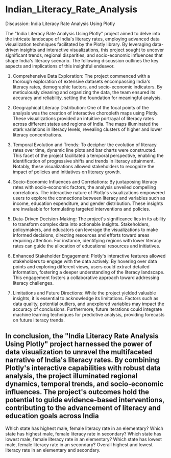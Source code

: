 # Indian_Literacy_Rate_Analysis
Discussion: India Literacy Rate Analysis Using Plotly

The "India Literacy Rate Analysis Using Plotly" project aimed to delve into the intricate landscape of India's literacy rates, employing advanced data visualization techniques facilitated by the Plotly library. By leveraging data-driven insights and interactive visualizations, this project sought to uncover significant trends, regional disparities, and socio-economic influences that shape India's literacy scenario. The following discussion outlines the key aspects and implications of this insightful endeavor.

1. Comprehensive Data Exploration:
The project commenced with a thorough exploration of extensive datasets encompassing India's literacy rates, demographic factors, and socio-economic indicators. By meticulously cleaning and organizing the data, the team ensured its accuracy and reliability, setting the foundation for meaningful analysis.

2. Geographical Literacy Distribution:
One of the focal points of the analysis was the creation of interactive choropleth maps using Plotly. These visualizations provided an intuitive portrayal of literacy rates across different states and regions of India. The maps illuminated the stark variations in literacy levels, revealing clusters of higher and lower literacy concentrations.

3. Temporal Evolution and Trends:
To decipher the evolution of literacy rates over time, dynamic line plots and bar charts were constructed. This facet of the project facilitated a temporal perspective, enabling the identification of progressive shifts and trends in literacy attainment. Notably, these visualizations allowed stakeholders to recognize the impact of policies and initiatives on literacy growth.

4. Socio-Economic Influences and Correlations:
By juxtaposing literacy rates with socio-economic factors, the analysis unveiled compelling correlations. The interactive nature of Plotly's visualizations empowered users to explore the connections between literacy and variables such as income, education expenditure, and gender distribution. These insights are invaluable for formulating targeted interventions and policies.

5. Data-Driven Decision-Making:
The project's significance lies in its ability to transform complex data into actionable insights. Stakeholders, policymakers, and educators can leverage the visualizations to make informed decisions, directing resources and efforts toward areas requiring attention. For instance, identifying regions with lower literacy rates can guide the allocation of educational resources and initiatives.

6. Enhanced Stakeholder Engagement:
Plotly's interactive features allowed stakeholders to engage with the data actively. By hovering over data points and exploring different views, users could extract detailed information, fostering a deeper understanding of the literacy landscape. This engagement fosters a collaborative approach toward addressing literacy challenges.

7. Limitations and Future Directions:
While the project yielded valuable insights, it is essential to acknowledge its limitations. Factors such as data quality, potential outliers, and unexplored variables may impact the accuracy of conclusions. Furthermore, future iterations could integrate machine learning techniques for predictive analysis, providing forecasts on future literacy trends.

In conclusion, the "India Literacy Rate Analysis Using Plotly" project harnessed the power of data visualization to unravel the multifaceted narrative of India's literacy rates. By combining Plotly's interactive capabilities with robust data analysis, the project illuminated regional dynamics, temporal trends, and socio-economic influences. The project's outcomes hold the potential to guide evidence-based interventions, contributing to the advancement of literacy and education goals across India
---------------------------------------------------------------------------------------------------------------------------------------------
Which state has highest male, female literacy rate in an elementary?
Which state has highest male, female literacy rate in secondary?
Which state has lowest male, female literacy rate in an elementary?
Which state has lowest male, female literacy rate in an secondary?
Overall highest and lowest literacy rate in an elementary and secondary.
